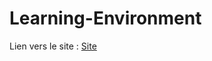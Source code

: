 # Learning-Environment
Lien vers le site : [Site](https://makemya.github.io/Learning-Environment/1%20-%20markdown%20vers%20HTML/)
